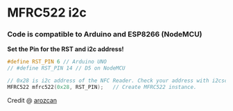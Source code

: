 # MFRC522 i2c 
### Code is compatible to Arduino and ESP8266 (NodeMCU)

__Set the Pin for the RST and i2c address!__
```c++
#define RST_PIN 6 // Arduino UNO
// #define RST_PIN 14 // D5 on NodeMCU

// 0x28 is i2c address of the NFC Reader. Check your address with i2cscanner if not match.
MFRC522 mfrc522(0x28, RST_PIN);   // Create MFRC522 instance.
```

Credit @ [arozcan](https://github.com/arozcan/MFRC522-I2C-Library)
